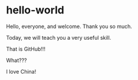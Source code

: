 # hello-world

Hello, everyone, and welcome. Thank you so much.

Today, we will teach you a very useful skill.

That is GitHub!!!

What???

I love China!
